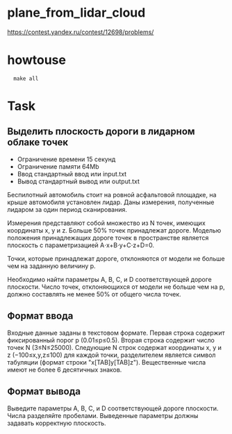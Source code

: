 # plane_from_lidar_cloud

https://contest.yandex.ru/contest/12698/problems/

# howtouse

```shell
  make all
```

# Task

## Выделить плоскость дороги в лидарном облаке точек

- Ограничение времени 	15 секунд
- Ограничение памяти 	64Mb
- Ввод 	стандартный ввод или input.txt
- Вывод 	стандартный вывод или output.txt

Беспилотный автомобиль стоит на ровной асфальтовой площадке, на крыше автомобиля установлен лидар. Даны измерения, полученные лидаром за один период сканирования.

Измерения представляют собой множество из N точек, имеющих координаты x, y и z. Больше 50% точек принадлежат дороге. Моделью положения принадлежащих дороге точек в пространстве является плоскость с параметризацией A⋅x+B⋅y+C⋅z+D=0.

Точки, которые принадлежат дороге, отклоняются от модели не больше чем на заданную величину p.

Необходимо найти параметры A, B, C, и D соответствующей дороге плоскости. Число точек, отклоняющихся от модели не больше чем на p, должно составлять не менее 50% от общего числа точек.

## Формат ввода
Входные данные заданы в текстовом формате. Первая строка содержит фиксированный порог p (0.01≤p≤0.5). Вторая строка содержит число точек N (3≤N≤25000). Следующие N строк содержат координаты x, y и z (−100≤x,y,z≤100) для каждой точки, разделителем является символ табуляции (формат строки "x[TAB]y[TAB]z"). Вещественные числа имеют не более 6 десятичных знаков.

## Формат вывода
Выведите параметры A, B, C, и D соответствующей дороге плоскости. Числа разделяйте пробелами. Выведенные параметры должны задавать корректную плоскость.
